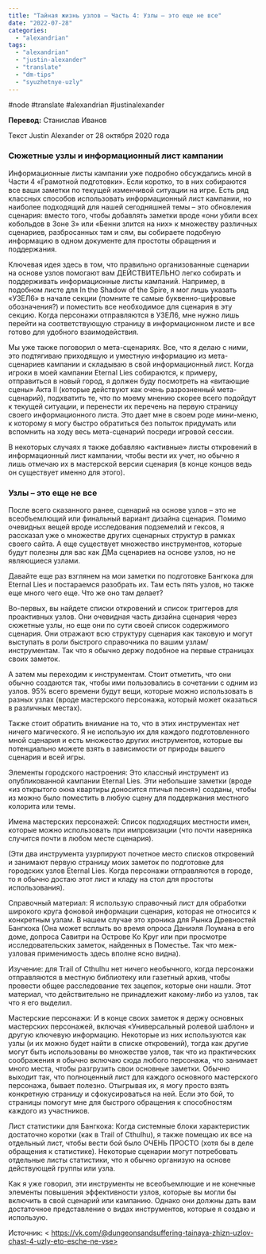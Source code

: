 ```yaml
---
title: "Тайная жизнь узлов – Часть 4: Узлы – это еще не все"
date: "2022-07-28"
categories: 
  - "alexandrian"
tags: 
  - "alexandrian"
  - "justin-alexander"
  - "translate"
  - "dm-tips"
  - "syuzhetnye-uzly"
---
```


#node #translate #alexandrian #justinalexander

**Перевод:** Станислав Иванов

Текст Justin Alexander от 28 октября 2020 года

### Сюжетные узлы и информационный лист кампании

Информационные листы кампании уже подробно обсуждались мной в Части 4 «Грамотной подготовки». Если коротко, то в них собираются все ваши заметки по текущей изменчивой ситуации на игре. Есть ряд классных способов использовать информационный лист кампании, но наиболее подходящий для нашей сегодняшней темы – это обновления сценария: вместо того, чтобы добавлять заметки вроде «они убили всех кобольдов в Зоне 3» или «Бенни злится на них» к множеству различных сценариев, разбросанных там и сям, вы собираете подобную информацию в одном документе для простоты обращения и поддержания.

Ключевая идея здесь в том, что правильно организованные сценарии на основе узлов помогают вам ДЕЙСТВИТЕЛЬНО легко собирать и поддерживать информационные листы кампаний. Например, в подобном листе для In the Shadow of the Spire, я мог лишь указать «УЗЕЛ6» в начале секции (помните те самые буквенно-цифровые обозначения?) и поместить все необходимое для сценария в эту секцию. Когда персонажи отправляются в УЗЕЛ6, мне нужно лишь перейти на соответствующую страницу в информационном листе и все готово для удобного взаимодействия.

Мы уже также поговорил о мета-сценариях. Все, что я делаю с ними, это подтягиваю приходящую и уместную информацию из мета-сценариев кампании и складываю в свой информационный лист. Когда игроки в моей кампании Eternal Lies собираются, к примеру, отправиться в новый город, я должен буду посмотреть на «витающие сцены» Акта II (которые действуют как очень разрозненный мета-сценарий), подхватить те, что по моему мнению скорее всего подойдут к текущей ситуации, и перенести их перечень на первую страницу своего информационного листа. Это дает мне в своем роде мини-меню, к которому я могу быстро обратиться без попыток придумать или вспомнить на ходу весь мета-сценарий посреди игровой сессии.

В некоторых случаях я также добавляю «активные» листы откровений в информационный лист кампании, чтобы вести их учет, но обычно я лишь отмечаю их в мастерской версии сценария (в конце концов ведь он существует именно для этого).

### Узлы – это еще не все

После всего сказанного ранее, сценарий на основе узлов – это не всеобъемлющий или финальный вариант дизайна сценария. Помимо очевидных вещей вроде исследования подземелий и гексов, я рассказал уже о множестве других сценарных структур в рамках своего сайта. А еще существует множество инструментов, которые будут полезны для вас как ДМа сценариев на основе узлов, но не являющиеся узлами.

Давайте еще раз взглянем на мои заметки по подготовке Бангкока для Eternal Lies и постараемся разобрать их. Там есть пять узлов, но также еще много чего еще. Что же оно там делает?

Во-первых, вы найдете списки откровений и список триггеров для проактивных узлов. Они очевидная часть дизайна сценария через сюжетные узлы, но еще они по сути своей список содержимого сценария. Они отражают всю структуру сценария как таковую и могут выступать в роли быстрого справочника по вашим узлам/инструментам. Так что я обычно держу подобное на первые страницах своих заметок.

А затем мы переходим к инструментам. Стоит отметить, что они обычно создаются так, чтобы ими пользовались в сочетании с одним из узлов. 95% всего времени будут вещи, которые можно использовать в разных узлах (вроде мастерского персонажа, который может оказаться в различных местах).

Также стоит обратить внимание на то, что в этих инструментах нет ничего магического. Я не использую их для каждого подготовленного мной сценария и есть множество других инструментов, которые вы потенциально можете взять в зависимости от природы вашего сценария и всей игры.

Элементы городского настроения: Это классный инструмент из опубликованной кампании Eternal Lies. Эти небольшие заметки (вроде «из открытого окна квартиры доносится птичья песня») созданы, чтобы из можно было поместить в любую сцену для поддержания местного колорита или темы.

Имена мастерских персонажей: Список подходящих местности имен, которые можно использовать при импровизации (что почти наверняка случится почти в любом месте сценария).

(Эти два инструмента узурпируют почетное место списков откровений и занимают первую страницу моих заметок по подготовке для городских узлов Eternal Lies. Когда персонажи отправляются в городе, то я обычно достаю этот лист и кладу на стол для простоты использования).

Справочный материал: Я использую справочный лист для обработки широкого круга фоновой информации сценария, которая не относится к конкретным узлам. В нашем случае это хроника для Рынка Древностей Бангкока (Она может всплыть во время опроса Даниэля Лоумана в его доме, допроса Савитри на Острове Ко Круг или при просмотре исследовательских заметок, найденных в Поместье. Так что меж-узловая применимость здесь вполне ясно видна).

Изучение: для Trail of Cthulhu нет ничего необычного, когда персонажи отправляются в местную библиотеку или газетный архив, чтобы провести общее расследование тех зацепок, которые они нашли. Этот материал, что действительно не принадлежит какому-либо из узлов, так что я его выделил.

Мастерские персонажи: И в конце своих заметок я держу основных мастерских персонажей, включая «Универсальный ролевой шаблон» и другую ключевую информацию. Некоторые из них используются как узлы (и их можно будет найти в списке откровений), тогда как другие могут быть использованы во множестве узлов, так что из практических соображения я обычно включаю сюда любого персонажа, что занимает много места, чтобы разгрузить свои основные заметки. Обычно выходит так, что полноценный лист для каждого основного мастерского персонажа, бывает полезно. Отыгрывая их, я могу просто взять конкретную страницу и сфокусироваться на ней. Если это бой, то страницы помогут мне для быстрого обращения к способностям каждого из участников.

Лист статистики для Бангкока: Когда системные блоки характеристик достаточно коротки (как в Trail of Cthulhu), я также помещаю их все на отдельный лист, чтобы вести бой было ОЧЕНЬ ПРОСТО (хотя бы в деле обращения к статистике). Некоторые сценарии могут потребовать отдельные листы статистики, что я обычно организую на основе действующей группы или узла.

Как я уже говорил, эти инструменты не всеобъемлющие и не конечные элементы повышения эффективности узлов, которые вы могли бы включить в свой сценарий или кампанию. Однако они должны дать вам достаточное представление о видах инструментов, которые я создаю и использую.

Источник: < https://vk.com/@dungeonsandsuffering-tainaya-zhizn-uzlov-chast-4-uzly-eto-esche-ne-vse>
